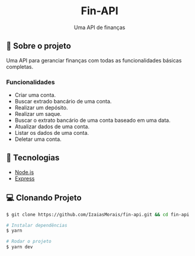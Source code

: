 <h1 align='center'>
   Fin-API
</h1>

<p align="center">Uma API de finanças</p>

## 📃 Sobre o projeto

Uma API para geranciar finanças com todas as funcionalidades básicas completas.

### Funcionalidades

- Criar uma conta.
- Buscar extrado bancário de uma conta.
- Realizar um depósito.
- Realizar um saque.
- Buscar o extrato bancário de uma conta baseado em uma data.
- Atualizar dados de uma conta.
- Listar os dados de uma conta.
- Deletar uma conta.

## 🚀 Tecnologias

- [Node.js](https://nodejs.org/en/)
- [Express](https://expressjs.com/)

## 💻 Clonando Projeto

```bash
$ git clone https://github.com/IzaiasMorais/fin-api.git && cd fin-api
```

```bash
# Instalar dependências
$ yarn

# Rodar o projeto
$ yarn dev

```


